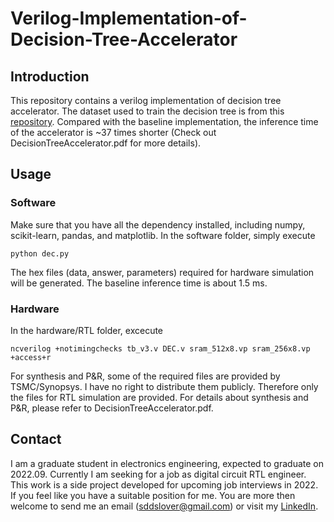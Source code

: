 # Verilog-Implementation-of-Decision-Tree-Accelerator
## Introduction
This repository contains a verilog implementation of decision tree accelerator. The dataset used to train the decision tree is from this [repository](https://github.com/Shayan-Asgari/ClassificationTrees). Compared with the baseline implementation, the inference time of the accelerator is ~37 times shorter (Check out DecisionTreeAccelerator.pdf for more details).  
## Usage
### Software
Make sure that you have all the dependency installed, including numpy, scikit-learn, pandas, and matplotlib. In the software folder, simply execute  
```
python dec.py
```
The hex files (data, answer, parameters) required for hardware simulation will be generated. The baseline inference time is about 1.5 ms. 
### Hardware
In the hardware/RTL folder, excecute  
```
ncverilog +notimingchecks tb_v3.v DEC.v sram_512x8.vp sram_256x8.vp +access+r
```
For synthesis and P&R, some of the required files are provided by TSMC/Synopsys. I have no right to distribute them publicly. Therefore only the files for RTL simulation are provided. For details about synthesis and P&R, please refer to DecisionTreeAccelerator.pdf.
## Contact
I am a graduate student in electronics engineering, expected to graduate on 2022.09. Currently I am seeking for a job as digital circuit RTL engineer. This work is a side project developed for upcoming job interviews in 2022. If you feel like you have a suitable position for me. You are more then welcome to send me an email (sddslover@gmail.com) or visit my [LinkedIn](https://linkedin.com/in/bo-fan-chen-a4359421b).
